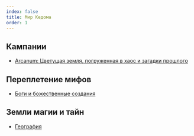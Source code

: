 ```yaml
---
index: false
title: Мир Кедома
order: 1
---
```


## Кампании

- [Arcanum: Цветущая земля, погруженная в хаос и загадки прошлого](/lore/campaigns/arcanum/)

## Переплетение мифов

- [Боги и божественные создания](/lore/myth/gods/)

## Земли магии и тайн

- [География](/lore/geography/)
